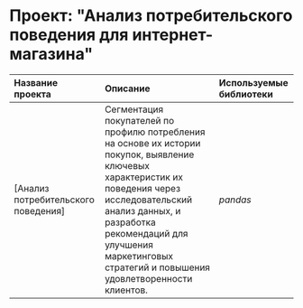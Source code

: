 # Проект: "Анализ потребительского поведения для интернет-магазина"

| Название проекта | Описание | Используемые библиотеки | 
| :---------------------- | :---------------------- | :---------------------- |
| [Анализ потребительского поведения] | Сегментация покупателей по профилю потребления на основе их истории покупок, выявление ключевых характеристик их поведения через исследовательский анализ данных, и разработка рекомендаций для улучшения маркетинговых стратегий и повышения удовлетворенности клиентов.| *pandas* |
